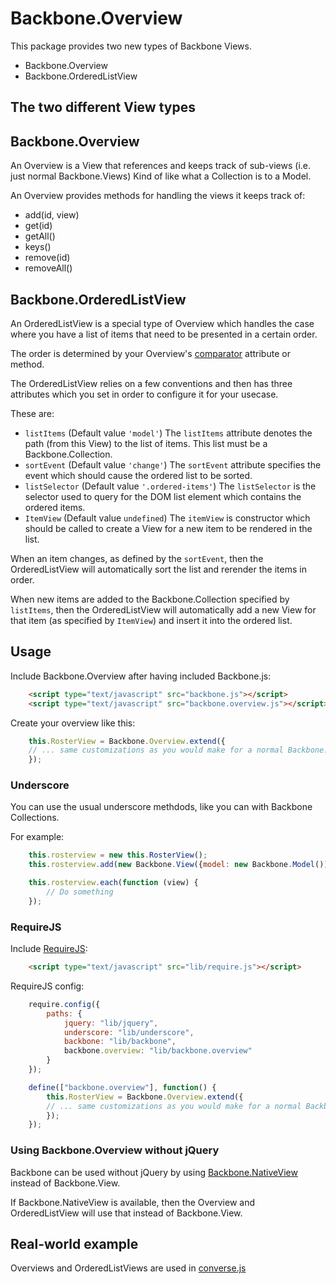 # Backbone.Overview

This package provides two new types of Backbone Views.

* Backbone.Overview
* Backbone.OrderedListView

## The two different View types

## Backbone.Overview

An Overview is a View that references and keeps track of sub-views (i.e. just normal Backbone.Views)
Kind of like what a Collection is to a Model.

An Overview provides methods for handling the views it keeps track of:

  * add(id, view)
  * get(id)
  * getAll()
  * keys()
  * remove(id)
  * removeAll()

## Backbone.OrderedListView

An OrderedListView is a special type of Overview which handles the case where
you have a list of items that need to be presented in a certain order.

The order is determined by your Overview's [comparator](http://backbonejs.org/#Collection-comparator)
attribute or method.

The OrderedListView relies on a few conventions and then has three attributes
which you set in order to configure it for your usecase. 

These are:

* `listItems` (Default value `'model'`)
    The `listItems` attribute denotes the path (from this View) to the
    list of items. This list must be a Backbone.Collection.
* `sortEvent` (Default value `'change'`)
    The `sortEvent` attribute specifies the event which should cause the
    ordered list to be sorted.
* `listSelector` (Default value `'.ordered-items'`)
    The `listSelector` is the selector used to query for the DOM list
    element which contains the ordered items.
* `ItemView` (Default value `undefined`)
    The `itemView` is constructor which should be called to create a
    View for a new item to be rendered in the list.

When an item changes, as defined by the `sortEvent`, then the OrderedListView
will automatically sort the list and rerender the items in order.

When new items are added to the Backbone.Collection specified by `listItems`,
then the OrderedListView will automatically add a new View for that item (as
specified by `ItemView`) and insert it into the ordered list.

## Usage

Include Backbone.Overview after having included Backbone.js:

```html
    <script type="text/javascript" src="backbone.js"></script>
    <script type="text/javascript" src="backbone.overview.js"></script>
```

Create your overview like this:

```javascript
    this.RosterView = Backbone.Overview.extend({
    // ... same customizations as you would make for a normal Backbone.View
    });
```

### Underscore

You can use the usual underscore methdods, like you can with Backbone
Collections.

For example:

```javascript
    this.rosterview = new this.RosterView();
    this.rosterview.add(new Backbone.View({model: new Backbone.Model()));

    this.rosterview.each(function (view) {
        // Do something
    });
```

### RequireJS

Include [RequireJS](http://requirejs.org):

```html
    <script type="text/javascript" src="lib/require.js"></script>
```

RequireJS config: 
```javascript
    require.config({
        paths: {
            jquery: "lib/jquery",
            underscore: "lib/underscore",
            backbone: "lib/backbone",
            backbone.overview: "lib/backbone.overview"
        }
    });
```

```javascript
    define(["backbone.overview"], function() {
        this.RosterView = Backbone.Overview.extend({
        // ... same customizations as you would make for a normal Backbone.View
        });
    });
```

### Using Backbone.Overview without jQuery

Backbone can be used without jQuery by using
[Backbone.NativeView](https://github.com/akre54/Backbone.NativeView) instead of
Backbone.View.

If Backbone.NativeView is available, then the Overview and OrderedListView will use that instead of Backbone.View.

## Real-world example 

Overviews and OrderedListViews are used in [converse.js](http://conversejs.org)
